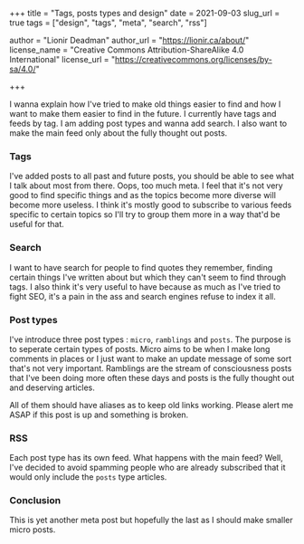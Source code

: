+++
title = "Tags, posts types and design"
date = 2021-09-03
slug_url = true
tags = ["design", "tags", "meta", "search", "rss"]

author = "Lionir Deadman"
author_url = "https://lionir.ca/about/"
license_name = "Creative Commons Attribution-ShareAlike 4.0 International"
license_url = "https://creativecommons.org/licenses/by-sa/4.0/"

+++

I wanna explain how I've tried to make old things easier to find and how I want to make them easier to find in the future. I currently have tags and feeds by tag. I am adding post types and wanna add search. I also want to make the main feed only about the fully thought out posts.

<!--more-->

### Tags

I've added posts to all past and future posts, you should be able to see what I talk about most from there. Oops, too much meta. I feel that it's not very good to find specific things and as the topics become more diverse will become more useless. I think it's mostly good to subscribe to various feeds specific to certain topics so I'll try to group them more in a way that'd be useful for that.

### Search

I want to have search for people to find quotes they remember, finding certain things I've written about but which they can't seem to find through tags. I also think it's very useful to have because as much as I've tried to fight SEO, it's a pain in the ass and search engines refuse to index it all.

### Post types

I've introduce three post types : `micro`, `ramblings` and `posts`. The purpose is to seperate certain types of posts. Micro aims to be when I make long comments in places or I just want to make an update message of some sort that's not very important. Ramblings are the stream of consciousness posts that I've been doing more often these days and posts is the fully thought out and deserving articles.

All of them should have aliases as to keep old links working. Please alert me ASAP if this post is up and something is broken.

### RSS

Each post type has its own feed. What happens with the main feed? Well, I've decided to avoid spamming people who are already subscribed that it would only include the `posts` type articles.

### Conclusion

This is yet another meta post but hopefully the last as I should make smaller micro posts.

